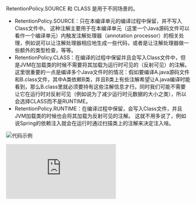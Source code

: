 
RetentionPolicy.SOURCE 和 CLASS 是用于不同场景的。

- RetentionPolicy.SOURCE：只在本编译单元的编译过程中保留，并不写入Class文件中。
这种注解主要用于在本编译单元（这里一个Java源码文件可以看作一个编译单元）内触发注解处理器（annotation processor）的相关处理，例如说可以让注解处理器相应地生成一些代码，或者是让注解处理器做一些额外的类型检查，等等。
- RetentionPolicy.CLASS：在编译的过程中保留并且会写入Class文件中，但是JVM在加载类的时候不需要将其加载为运行时可见的（反射可见）的注解。
这里很重要的一点是编译多个Java文件时的情况：假如要编译A.java源码文件和B.class文件，其中A类依赖B类，并且B类上有些注解希望让A.java编译时能看到，那么B.class里就必须要持有这些注解信息才行。同时我们可能不需要让它在运行时对反射可见（例如说为了减少运行时元数据的大小之类），所以会选择CLASS而不是RUNTIME。
- RetentionPolicy.RUNTIME：在编译过程中保留，会写入Class文件，并且JVM加载类的时候也会将其加载为反射可见的注解。
这就不用多说了，例如说Spring的依赖注入就会在运行时通过扫描类上的注解来决定注入啥。

![代码示例](https://ljhupahu.iteye.com/blog/2376158)

![参考说明](https://www.cnblogs.com/peida/archive/2013/04/24/3036689.html)
